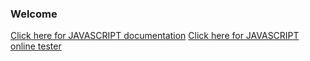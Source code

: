 ### Welcome

[Click here for JAVASCRIPT documentation](https://developer.mozilla.org/en/docs/Web/JavaScript)
[Click here for JAVASCRIPT online tester](https://jsbin.com/juwokohedi/edit?js,console)